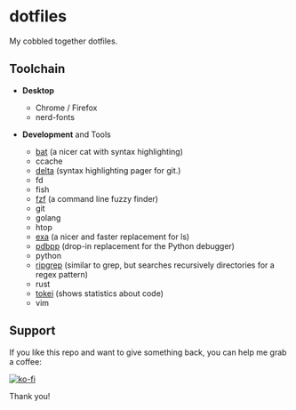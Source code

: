 # dotfiles

My cobbled together dotfiles.

## Toolchain

- **Desktop**

  - Chrome / Firefox
  - nerd-fonts

- **Development** and Tools
  - [bat](https://github.com/sharkdp/bat) (a nicer cat with syntax highlighting)
  - ccache
  - [delta](https://github.com/dandavison/delta) (syntax highlighting pager for git.)
  - fd
  - fish
  - [fzf](https://github.com/junegunn/fzf) (a command line fuzzy finder)
  - git
  - golang
  - htop
  - [exa](https://github.com/ogham/exa) (a nicer and faster replacement for ls)
  - [pdbpp](https://github.com/pdbpp/pdbpp) (drop-in replacement for the Python debugger)
  - python
  - [ripgrep](https://github.com/BurntSushi/ripgrep) (similar to grep, but searches recursively directories for a regex pattern)
  - rust
  - [tokei](https://github.com/XAMPPRocky/tokei) (shows statistics about code)
  - vim

## Support

If you like this repo and want to give something back, you can help me grab a coffee:

[![ko-fi](https://www.ko-fi.com/img/githubbutton_sm.svg)](https://ko-fi.com/B0B11826R)

Thank you!
